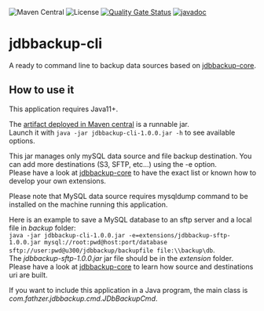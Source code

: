 ![Maven Central](https://img.shields.io/maven-central/v/com.fathzer/jdbbackup-cli)
![License](https://img.shields.io/badge/license-Apache%202.0-brightgreen.svg)
[![Quality Gate Status](https://sonarcloud.io/api/project_badges/measure?project=jdbbackup_jdbbackup-cli&metric=alert_status)](https://sonarcloud.io/summary/new_code?id=jdbbackup_jdbbackup-cli)
[![javadoc](https://javadoc.io/badge2/com.fathzer/jdbbackup-cli/javadoc.svg)](https://javadoc.io/doc/com.fathzer/jdbbackup-cli)

# jdbbackup-cli
A ready to command line to backup data sources based on [jdbbackup-core](https://github.com/jdbbackup/jdbbackup-core).

## How to use it
This application requires Java11+.

The [artifact deployed in Maven central](https://repo1.maven.org/maven2/com/fathzer/jdbbackup-fakesource/1.0.0/jdbbackup-fakesource-1.0.0.jar) is a runnable jar.  
Launch it with ```java -jar jdbbackup-cli-1.0.0.jar -h``` to see available options.

This jar manages only mySQL data source and file backup destination. You can add more destinations (S3, SFTP, etc...) using the -e option.  
Please have a look at [jdbbackup-core](https://github.com/jdbbackup/jdbbackup-core) to have the exact list or known how to develop your own extensions.

Please note that MySQL data source requires mysqldump command to be installed on the machine running this application.

Here is an example to save a MySQL database to an sftp server and a local file in *backup* folder:  
```java -jar jdbbackup-cli-1.0.0.jar -e=extensions/jdbbackup-sftp-1.0.0.jar mysql://root:pwd@host:port/database sftp://user:pwd@u300/jdbbackup/backupfile file:\\backup\db```.  
The *jdbbackup-sftp-1.0.0.jar* jar file should be in the *extension* folder. Please have a look at [jdbbackup-core](https://github.com/jdbbackup/jdbbackup-core) to learn how source and destinations uri are built.

If you want to include this application in a Java program, the main class is *com.fathzer.jdbbackup.cmd.JDbBackupCmd*.
